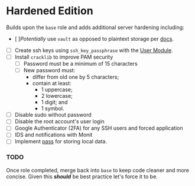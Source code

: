 # Hardened Edition
Builds upon the `base` role and adds additional server hardening including:

* [ ]*Potentially* use `vault` as opposed to plaintext storage per
[docs](http://docs.ansible.com/ansible/playbooks_vault.html).
* [ ] Create ssh keys using `ssh_key_passphrase` with the
    [User Module](http://docs.ansible.com/ansible/user_module.html).
* [ ] Install `cracklib` to improve PAM security
    * [ ] Password must be a minimum of 15 characters
    * [ ] New password must:
        * differ from old one by 5 characters;
        * contain at least:
            * 1 uppercase;
            * 2 lowercase;
            * 1 digit; and
            * 1 symbol.
* [ ] Disable sudo without password
* [ ] Disable the root account's user login
* [ ] Google Authenticator (2FA) for any SSH users and forced application
* [ ] IDS and notifications with Monit
* [ ] Implement [pass](https://www.passwordstore.org) for storing local data.

### TODO
Once role completed, merge back into `base` to keep code cleaner and more
concise. Given this ***should*** be best practice let's force it to be. 
